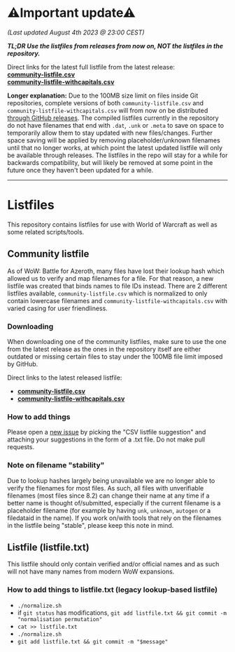 # ⚠Important update⚠ 
_(Last updated August 4th 2023 @ 23:00 CEST)_  

**_TL;DR Use the listfiles from releases from now on, NOT the listfiles in the repository._**

Direct links for the latest full listfile from the latest release:  
**[community-listfile.csv](https://github.com/wowdev/wow-listfile/releases/latest/download/community-listfile.csv)**  
**[community-listfile-withcapitals.csv](https://github.com/wowdev/wow-listfile/releases/latest/download/community-listfile-withcapitals.csv)**

**Longer explanation:** Due to the 100MB size limit on files inside Git repositories, complete versions of both `community-listfile.csv` and `community-listfile-withcapitals.csv` will from now on be distributed [through GitHub releases](https://github.com/wowdev/wow-listfile/releases). The compiled listfiles currently in the repository do not have filenames that end with `.dat`, `.unk` or `.meta` to save on space to temporarily allow them to stay updated with new files/changes. Further space saving will be applied by removing placeholder/unknown filenames until that no longer works, at which point the latest updated listfile will only be available through releases. The listfiles in the repo will stay for a while for backwards compatibility, but will likely be removed at some point in the future once they haven't been updated for a while.

----

# Listfiles
This repository contains listfiles for use with World of Warcraft as well as some related scripts/tools.

## Community listfile
As of WoW: Battle for Azeroth, many files have lost their lookup hash which allowed us to verify and map filenames for a file. For that reason, a new listfile was created that binds names to file IDs instead. There are 2 different listfiles available, `community-listfile.csv` which is normalized to only contain lowercase filenames and `community-listfile-withcapitals.csv` with varied casing for user friendliness.

### Downloading
When downloading one of the community listfiles, make sure to use the one from the latest release as the ones in the repository itself are either outdated or missing certain files to stay under the 100MB file limit imposed by GitHub.  

Direct links to the latest released listfile:  
- **[community-listfile.csv](https://github.com/wowdev/wow-listfile/releases/latest/download/community-listfile.csv)**  
- **[community-listfile-withcapitals.csv](https://github.com/wowdev/wow-listfile/releases/latest/download/community-listfile-withcapitals.csv)**

### How to add things
Please open a [new issue](https://github.com/wowdev/wow-listfile/issues/new/choose) by picking the "CSV listfile suggestion" and attaching your suggestions in the form of a .txt file. Do not make pull requests.

### Note on filename "stability"
Due to lookup hashes largely being unavailable we are no longer able to verify the filenames for most files. As such, all files with unverifiable filenames (most files since 8.2) can change their name at any time if a better name is thought of/submitted, especially if the current filename is a placeholder filename (for example by having `unk`, `unknown`, `autogen` or a filedataid in the name). If you work on/with tools that rely on the filenames in the listfile being "stable", please keep this note in mind. 

## Listfile (listfile.txt)
This listfile should only contain verified and/or official names and as such will not have many names from modern WoW expansions.

### How to add things to listfile.txt (legacy lookup-based listfile)
* `./normalize.sh`
* if `git status` has modifications, `git add listfile.txt && git commit -m "normalisation permutation"`
* `cat >> listfile.txt`
* `./normalize.sh`
* `git add listfile.txt && git commit -m "$message"`
